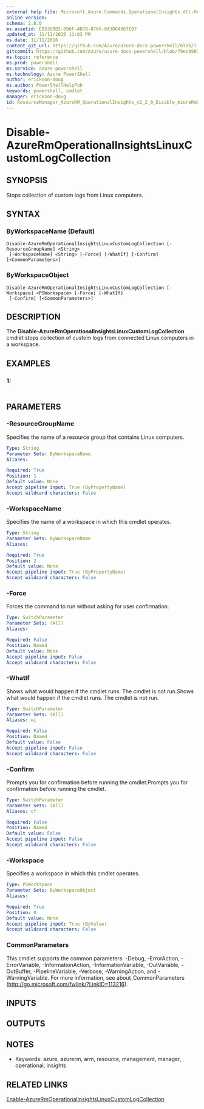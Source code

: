 ```yaml
---
external help file: Microsoft.Azure.Commands.OperationalInsights.dll-Help.xml
online version: 
schema: 2.0.0
ms.assetid: E9538BD2-096F-4B7B-8766-8A3D6A967E07
updated_at: 11/11/2016 11:03 PM
ms.date: 11/11/2016
content_git_url: https://github.com/Azure/azure-docs-powershell/blob/live/azureps-cmdlets-docs/ResourceManager/AzureRM.OperationalInsights/v2.2.0/Disable-AzureRmOperationalInsightsLinuxCustomLogCollection.md
gitcommit: https://github.com/Azure/azure-docs-powershell/blob/79eeb985ea480979357fb4695832a0c3d29a48bf/azureps-cmdlets-docs/ResourceManager/AzureRM.OperationalInsights/v2.2.0/Disable-AzureRmOperationalInsightsLinuxCustomLogCollection.md
ms.topic: reference
ms.prod: powershell
ms.service: azure-powershell
ms.technology: Azure PowerShell
author: erickson-doug
ms.author: PowerShellHelpPub
keywords: powershell, cmdlet
manager: erickson-doug
id: ResourceManager_AzureRM_OperationalInsights_v2_2_0_Disable_AzureRmOperationalInsightsLinuxCustomLogCollection_md
---
```


# Disable-AzureRmOperationalInsightsLinuxCustomLogCollection

## SYNOPSIS
Stops collection of custom logs from Linux computers.

## SYNTAX

### ByWorkspaceName (Default)
```
Disable-AzureRmOperationalInsightsLinuxCustomLogCollection [-ResourceGroupName] <String>
 [-WorkspaceName] <String> [-Force] [-WhatIf] [-Confirm] [<CommonParameters>]
```

### ByWorkspaceObject
```
Disable-AzureRmOperationalInsightsLinuxCustomLogCollection [-Workspace] <PSWorkspace> [-Force] [-WhatIf]
 [-Confirm] [<CommonParameters>]
```

## DESCRIPTION
The **Disable-AzureRmOperationalInsightsLinuxCustomLogCollection** cmdlet stops collection of custom logs from connected Linux computers in a workspace.

## EXAMPLES

### 1:
```

```

## PARAMETERS

### -ResourceGroupName
Specifies the name of a resource group that contains Linux computers.

```yaml
Type: String
Parameter Sets: ByWorkspaceName
Aliases: 

Required: True
Position: 1
Default value: None
Accept pipeline input: True (ByPropertyName)
Accept wildcard characters: False
```

### -WorkspaceName
Specifies the name of a workspace in which this cmdlet operates.

```yaml
Type: String
Parameter Sets: ByWorkspaceName
Aliases: 

Required: True
Position: 2
Default value: None
Accept pipeline input: True (ByPropertyName)
Accept wildcard characters: False
```

### -Force
Forces the command to run without asking for user confirmation.

```yaml
Type: SwitchParameter
Parameter Sets: (All)
Aliases: 

Required: False
Position: Named
Default value: None
Accept pipeline input: False
Accept wildcard characters: False
```

### -WhatIf
Shows what would happen if the cmdlet runs.
The cmdlet is not run.Shows what would happen if the cmdlet runs.
The cmdlet is not run.

```yaml
Type: SwitchParameter
Parameter Sets: (All)
Aliases: wi

Required: False
Position: Named
Default value: False
Accept pipeline input: False
Accept wildcard characters: False
```

### -Confirm
Prompts you for confirmation before running the cmdlet.Prompts you for confirmation before running the cmdlet.

```yaml
Type: SwitchParameter
Parameter Sets: (All)
Aliases: cf

Required: False
Position: Named
Default value: False
Accept pipeline input: False
Accept wildcard characters: False
```

### -Workspace
Specifies a workspace in which this cmdlet operates.

```yaml
Type: PSWorkspace
Parameter Sets: ByWorkspaceObject
Aliases: 

Required: True
Position: 0
Default value: None
Accept pipeline input: True (ByValue)
Accept wildcard characters: False
```

### CommonParameters
This cmdlet supports the common parameters: -Debug, -ErrorAction, -ErrorVariable, -InformationAction, -InformationVariable, -OutVariable, -OutBuffer, -PipelineVariable, -Verbose, -WarningAction, and -WarningVariable. For more information, see about_CommonParameters (http://go.microsoft.com/fwlink/?LinkID=113216).

## INPUTS

## OUTPUTS

## NOTES
* Keywords: azure, azurerm, arm, resource, management, manager, operational, insights

## RELATED LINKS

[Enable-AzureRmOperationalInsightsLinuxCustomLogCollection](xref:ResourceManager/AzureRM.OperationalInsights/v2.2.0/Enable-AzureRmOperationalInsightsLinuxCustomLogCollection.md)


